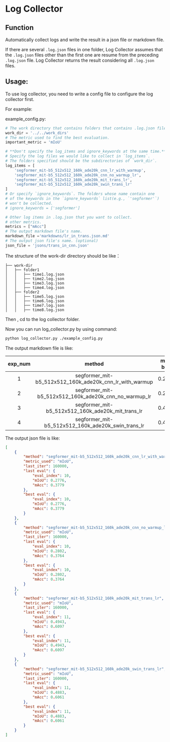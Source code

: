 # Log Collector

## Function

Automatically collect logs and write the result in a json file or markdown file.

If there are several `.log.json` files in one folder, Log Collector assumes that the `.log.json` files other than the first one are resume from the preceding `.log.json` file. Log Collector returns the result considering all `.log.json` files.

## Usage:

To use log collector, you need to write a config file to configure the log collector first.

For example:

example_config.py:

```python
# The work directory that contains folders that contains .log.json files.
work_dir = '../../work_dirs'
# The metric used to find the best evaluation.
important_metric = 'mIoU'

# **Don't specify the log_items and ignore_keywords at the same time.**
# Specify the log files we would like to collect in `log_items`.
# The folders specified should be the subdirectories of `work_dir`.
log_items = [
    'segformer_mit-b5_512x512_160k_ade20k_cnn_lr_with_warmup',
    'segformer_mit-b5_512x512_160k_ade20k_cnn_no_warmup_lr',
    'segformer_mit-b5_512x512_160k_ade20k_mit_trans_lr',
    'segformer_mit-b5_512x512_160k_ade20k_swin_trans_lr'
]
# Or specify `ignore_keywords`. The folders whose name contain one
# of the keywords in the `ignore_keywords` list(e.g., `'segformer'`)
# won't be collected.
# ignore_keywords = ['segformer']

# Other log items in .log.json that you want to collect.
# other metrics.
metrics = ["mAcc"]
# The output markdown file's name.
markdown_file ='markdowns/lr_in_trans.json.md'
# The output json file's name. (optional)
json_file = 'jsons/trans_in_cnn.json'
```

The structure of the work-dir directory should be like：

```text
├── work-dir
│   ├── folder1
│   │   ├── time1.log.json
│   │   ├── time2.log.json
│   │   ├── time3.log.json
│   │   ├── time4.log.json
│   ├── folder2
│   │   ├── time5.log.json
│   │   ├── time6.log.json
│   │   ├── time7.log.json
│   │   ├── time8.log.json
```

Then , cd to the log collector folder.

Now you can run log_collector.py by using command:

```bash
python log_collector.py ./example_config.py
```

The output markdown file is like:

| exp_num |                         method                          | mIoU best | best index | mIoU last | last index | last iter num |
| :-----: | :-----------------------------------------------------: | :-------: | :--------: | :-------: | :--------: | :-----------: |
|    1    | segformer_mit-b5_512x512_160k_ade20k_cnn_lr_with_warmup |  0.2776   |     10     |  0.2776   |     10     |    160000     |
|    2    |  segformer_mit-b5_512x512_160k_ade20k_cnn_no_warmup_lr  |  0.2802   |     10     |  0.2802   |     10     |    160000     |
|    3    |    segformer_mit-b5_512x512_160k_ade20k_mit_trans_lr    |  0.4943   |     11     |  0.4943   |     11     |    160000     |
|    4    |   segformer_mit-b5_512x512_160k_ade20k_swin_trans_lr    |  0.4883   |     11     |  0.4883   |     11     |    160000     |

The output json file is like:

```json
[
    {
        "method": "segformer_mit-b5_512x512_160k_ade20k_cnn_lr_with_warmup",
        "metric_used": "mIoU",
        "last_iter": 160000,
        "last eval": {
            "eval_index": 10,
            "mIoU": 0.2776,
            "mAcc": 0.3779
        },
        "best eval": {
            "eval_index": 10,
            "mIoU": 0.2776,
            "mAcc": 0.3779
        }
    },
    {
        "method": "segformer_mit-b5_512x512_160k_ade20k_cnn_no_warmup_lr",
        "metric_used": "mIoU",
        "last_iter": 160000,
        "last eval": {
            "eval_index": 10,
            "mIoU": 0.2802,
            "mAcc": 0.3764
        },
        "best eval": {
            "eval_index": 10,
            "mIoU": 0.2802,
            "mAcc": 0.3764
        }
    },
    {
        "method": "segformer_mit-b5_512x512_160k_ade20k_mit_trans_lr",
        "metric_used": "mIoU",
        "last_iter": 160000,
        "last eval": {
            "eval_index": 11,
            "mIoU": 0.4943,
            "mAcc": 0.6097
        },
        "best eval": {
            "eval_index": 11,
            "mIoU": 0.4943,
            "mAcc": 0.6097
        }
    },
    {
        "method": "segformer_mit-b5_512x512_160k_ade20k_swin_trans_lr",
        "metric_used": "mIoU",
        "last_iter": 160000,
        "last eval": {
            "eval_index": 11,
            "mIoU": 0.4883,
            "mAcc": 0.6061
        },
        "best eval": {
            "eval_index": 11,
            "mIoU": 0.4883,
            "mAcc": 0.6061
        }
    }
]
```
